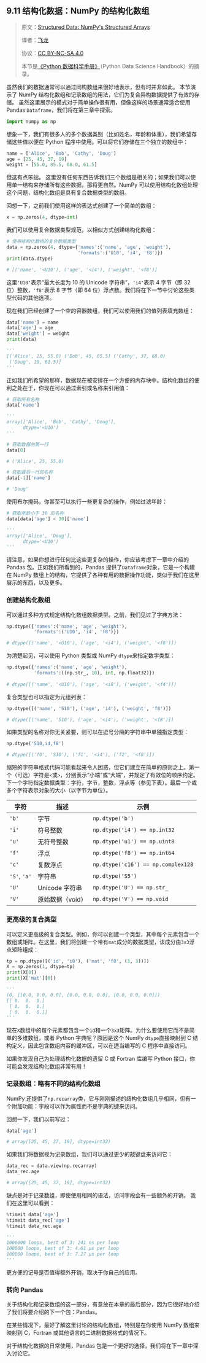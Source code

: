 ## 9.11 结构化数据：NumPy 的结构化数组

> 原文：[Structured Data: NumPy's Structured Arrays](https://nbviewer.jupyter.org/github/donnemartin/data-science-ipython-notebooks/blob/master/numpy/02.09-Structured-Data-NumPy.ipynb)
> 
> 译者：[飞龙](https://github.com/wizardforcel)
> 
> 协议：[CC BY-NC-SA 4.0](http://creativecommons.org/licenses/by-nc-sa/4.0/)
> 
> 本节是[《Python 数据科学手册》](https://github.com/jakevdp/PythonDataScienceHandbook)（Python Data Science Handbook）的摘录。

虽然我们的数据通常可以通过同构数组来很好地表示，但有时并非如此。 本节演示了 NumPy 结构化数组和记录数组的用法，它们为复合异构数据提供了有效的存储。 虽然这里展示的模式对于简单操作很有用，但像这样的场景通常适合使用 Pandas `Dataframe`，我们将在第三章中探索。

```py
import numpy as np
```

想象一下，我们有很多人的多个数据类别（比如姓名，年龄和体重），我们希望存储这些值以便在 Python 程序中使用。可以将它们存储在三个独立的数组中：

```py
name = ['Alice', 'Bob', 'Cathy', 'Doug']
age = [25, 45, 37, 19]
weight = [55.0, 85.5, 68.0, 61.5]
```

但这有点笨拙。 这里没有任何东西告诉我们三个数组是相关的；如果我们可以使用单一结构来存储所有这些数据，那将更自然。NumPy 可以使用结构化数组处理这个问题，结构化数组是具有复合数据类型的数组。

回想一下，之前我们使用这样的表达式创建了一个简单的数组：

```py
x = np.zeros(4, dtype=int)
```

我们可以使用复合数据类型规范，以相似方式创建结构化数组：

```py
# 使用结构化数组的复合数据类型
data = np.zeros(4, dtype={'names':('name', 'age', 'weight'),
                          'formats':('U10', 'i4', 'f8')})
print(data.dtype)

# [('name', '<U10'), ('age', '<i4'), ('weight', '<f8')]
```

这里`'U10'`表示“最大长度为 10 的 Unicode 字符串”，`'i4'`表示 4 字节（即 32 位）整数，`'f8'`表示 8 字节（即 64 位）浮点数。我们将在下一节中讨论这些类型代码的其他选项。

现在我们已经创建了一个空的容器数组，我们可以使用我们的值列表填充数组：

```py
data['name'] = name
data['age'] = age
data['weight'] = weight
print(data)

'''
[('Alice', 25, 55.0) ('Bob', 45, 85.5) ('Cathy', 37, 68.0)
 ('Doug', 19, 61.5)]
'''
```

正如我们所希望的那样，数据现在被安排在一个方便的内存块中。结构化数组的便利之处在于，你现在可以通过索引或名称来引用值：

```py
# 获取所有名称
data['name']

'''
array(['Alice', 'Bob', 'Cathy', 'Doug'], 
      dtype='<U10')
'''

# 获取数据的第一行
data[0]

# ('Alice', 25, 55.0)

# 获取最后一行的名称
data[-1]['name']

# 'Doug'
```

使用布尔掩码，你甚至可以执行一些更复杂的操作，例如过滤年龄：

```py
# 获取年龄小于 30 的名称
data[data['age'] < 30]['name']

'''
array(['Alice', 'Doug'], 
      dtype='<U10')
'''
```

请注意，如果你想进行任何比这些更复杂的操作，你应该考虑下一章中介绍的 Pandas 包。正如我们所看到的，Pandas 提供了``Dataframe``对象，它是一个构建在 NumPy 数组上的结构，它提供了各种有用的数据操作功能，类似于我们在这里展示的东西，以及更多。

### 创建结构化数组

可以通过多种方式规定结构化数组数据类型。之前，我们见过了字典方法：


```py
np.dtype({'names':('name', 'age', 'weight'),
          'formats':('U10', 'i4', 'f8')})

# dtype([('name', '<U10'), ('age', '<i4'), ('weight', '<f8')])
```

为清楚起见，可以使用 Python 类型或 NumPy `dtype`来指定数字类型：

```py
np.dtype({'names':('name', 'age', 'weight'),
          'formats':((np.str_, 10), int, np.float32)})
          
# dtype([('name', '<U10'), ('age', '<i8'), ('weight', '<f4')])
```

复合类型也可以指定为元组列表：

```py
np.dtype([('name', 'S10'), ('age', 'i4'), ('weight', 'f8')])

# dtype([('name', 'S10'), ('age', '<i4'), ('weight', '<f8')])
```

如果类型的名称对你无关紧要，则可以在逗号分隔的字符串中单独指定类型：

```py
np.dtype('S10,i4,f8')

# dtype([('f0', 'S10'), ('f1', '<i4'), ('f2', '<f8')])
```

缩短的字符串格式代码可能看起来令人困惑，但它们建立在简单的原则之上。第一个（可选）字符是``<``或``>``，分别表示“小端”或“大端”，并规定了有效位的顺序约定。下一个字符指定数据类型：字符，字节，整数，浮点等（参见下表）。最后一个或多个字符表示对象的大小（以字节为单位）。

| 字符        | 描述           | 示例                             |
| ---------        | -----------           | -------                             | 
| ``'b'``          | 字节                  | ``np.dtype('b')``                   |
| ``'i'``          | 符号整数        | ``np.dtype('i4') == np.int32``      |
| ``'u'``          | 无符号整数      | ``np.dtype('u1') == np.uint8``      |
| ``'f'``          | 浮点        | ``np.dtype('f8') == np.int64``      |
| ``'c'``          | 复数浮点 | ``np.dtype('c16') == np.complex128``|
| ``'S'``, ``'a'`` | 字符串                | ``np.dtype('S5')``                  |
| ``'U'``          | Unicode 字符串        | ``np.dtype('U') == np.str_``        |
| ``'V'``          | 原始数据（void）       | ``np.dtype('V') == np.void``        |

### 更高级的复合类型

可以定义更高级的复合类型。例如，你可以创建一个类型，其中每个元素包含一个数组或矩阵。在这里，我们将创建一个带有``mat``成分的数据类型，该成分由`3x3`浮点矩阵组成：

```py
tp = np.dtype([('id', 'i8'), ('mat', 'f8', (3, 3))])
X = np.zeros(1, dtype=tp)
print(X[0])
print(X['mat'][0])

'''
(0, [[0.0, 0.0, 0.0], [0.0, 0.0, 0.0], [0.0, 0.0, 0.0]])
[[ 0.  0.  0.]
 [ 0.  0.  0.]
 [ 0.  0.  0.]]
'''
```

现在``X``数组中的每个元素都包含一个``id``和一个`3x3`矩阵。为什么要使用它而不是简单的多维数组，或者 Python 字典呢？原因是这个 NumPy ``dtype``直接映射到 C 结构定义，因此包含数组内容的缓冲区，可以在适当编写的 C 程序中直接访问。

如果你发现自己为处理结构化数据的遗留 C 或 Fortran 库编写 Python 接口，你可能会发现结构化数组非常有用！

### 记录数组：略有不同的结构化数组

NumPy 还提供了``np.recarray``类，它与刚刚描述的结构化数组几乎相同，但有一个附加功能：字段可以作为属性而不是字典的键来访问。

回想一下，我们以前写过：

```py
data['age']

# array([25, 45, 37, 19], dtype=int32)
```

如果我们将数据视为记录数组，我们可以通过更少的敲键盘来访问它：

```py
data_rec = data.view(np.recarray)
data_rec.age

# array([25, 45, 37, 19], dtype=int32)
```

缺点是对于记录数组，即使使用相同的语法，访问字段会有一些额外的开销。 我们在这里可以看到：

```py
%timeit data['age']
%timeit data_rec['age']
%timeit data_rec.age

'''
1000000 loops, best of 3: 241 ns per loop
100000 loops, best of 3: 4.61 µs per loop
100000 loops, best of 3: 7.27 µs per loop
'''
```

更方便的记号是否值得额外开销，取决于你自己的应用。

### 转向 Pandas

关于结构化和记录数组的这一部分，有意放在本章的最后部分，因为它很好地介绍了我们将要介绍的下一个包：Pandas。

在某些情况下，最好了解这里讨论的结构化数组，特别是在你使用 NumPy 数组来映射到 C，Fortran 或其他语言的二进制数据格式的情况下。

对于结构化数据的日常使用，Pandas 包是一个更好的选择，我们将在下一章中深入讨论它。
